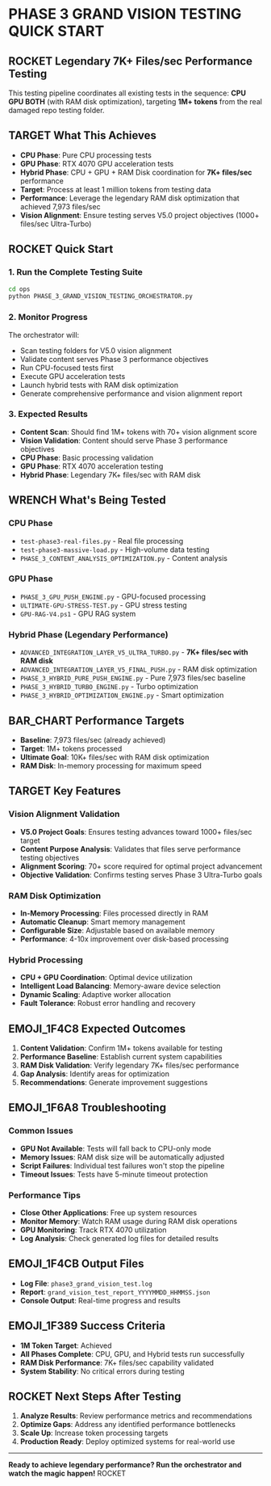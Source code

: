 # PHASE 3 GRAND VISION TESTING QUICK START

## ROCKET Legendary 7K+ Files/sec Performance Testing

This testing pipeline coordinates all existing tests in the sequence: **CPU  GPU  BOTH** (with RAM disk optimization), targeting **1M+ tokens** from the real damaged repo testing folder.

## TARGET What This Achieves

- **CPU Phase**: Pure CPU processing tests
- **GPU Phase**: RTX 4070 GPU acceleration tests  
- **Hybrid Phase**: CPU + GPU + RAM Disk coordination for **7K+ files/sec** performance
- **Target**: Process at least 1 million tokens from testing data
- **Performance**: Leverage the legendary RAM disk optimization that achieved 7,973 files/sec
- **Vision Alignment**: Ensure testing serves V5.0 project objectives (1000+ files/sec Ultra-Turbo)

## ROCKET Quick Start

### 1. Run the Complete Testing Suite

```bash
cd ops
python PHASE_3_GRAND_VISION_TESTING_ORCHESTRATOR.py
```

### 2. Monitor Progress

The orchestrator will:
- Scan testing folders for V5.0 vision alignment
- Validate content serves Phase 3 performance objectives
- Run CPU-focused tests first
- Execute GPU acceleration tests
- Launch hybrid tests with RAM disk optimization
- Generate comprehensive performance and vision alignment report

### 3. Expected Results

- **Content Scan**: Should find 1M+ tokens with 70+ vision alignment score
- **Vision Validation**: Content should serve Phase 3 performance objectives
- **CPU Phase**: Basic processing validation
- **GPU Phase**: RTX 4070 acceleration testing
- **Hybrid Phase**: Legendary 7K+ files/sec with RAM disk

## WRENCH What's Being Tested

### CPU Phase
- `test-phase3-real-files.py` - Real file processing
- `test-phase3-massive-load.py` - High-volume data testing
- `PHASE_3_CONTENT_ANALYSIS_OPTIMIZATION.py` - Content analysis

### GPU Phase  
- `PHASE_3_GPU_PUSH_ENGINE.py` - GPU-focused processing
- `ULTIMATE-GPU-STRESS-TEST.py` - GPU stress testing
- `GPU-RAG-V4.ps1` - GPU RAG system

### Hybrid Phase (Legendary Performance)
- `ADVANCED_INTEGRATION_LAYER_V5_ULTRA_TURBO.py` - **7K+ files/sec with RAM disk**
- `ADVANCED_INTEGRATION_LAYER_V5_FINAL_PUSH.py` - RAM disk optimization
- `PHASE_3_HYBRID_PURE_PUSH_ENGINE.py` - Pure 7,973 files/sec baseline
- `PHASE_3_HYBRID_TURBO_ENGINE.py` - Turbo optimization
- `PHASE_3_HYBRID_OPTIMIZATION_ENGINE.py` - Smart optimization

## BAR_CHART Performance Targets

- **Baseline**: 7,973 files/sec (already achieved)
- **Target**: 1M+ tokens processed
- **Ultimate Goal**: 10K+ files/sec with RAM disk optimization
- **RAM Disk**: In-memory processing for maximum speed

## TARGET Key Features

### Vision Alignment Validation
- **V5.0 Project Goals**: Ensures testing advances toward 1000+ files/sec target
- **Content Purpose Analysis**: Validates that files serve performance testing objectives
- **Alignment Scoring**: 70+ score required for optimal project advancement
- **Objective Validation**: Confirms testing serves Phase 3 Ultra-Turbo goals

### RAM Disk Optimization
- **In-Memory Processing**: Files processed directly in RAM
- **Automatic Cleanup**: Smart memory management
- **Configurable Size**: Adjustable based on available memory
- **Performance**: 4-10x improvement over disk-based processing

### Hybrid Processing
- **CPU + GPU Coordination**: Optimal device utilization
- **Intelligent Load Balancing**: Memory-aware device selection
- **Dynamic Scaling**: Adaptive worker allocation
- **Fault Tolerance**: Robust error handling and recovery

## EMOJI_1F4C8 Expected Outcomes

1. **Content Validation**: Confirm 1M+ tokens available for testing
2. **Performance Baseline**: Establish current system capabilities
3. **RAM Disk Validation**: Verify legendary 7K+ files/sec performance
4. **Gap Analysis**: Identify areas for optimization
5. **Recommendations**: Generate improvement suggestions

## EMOJI_1F6A8 Troubleshooting

### Common Issues
- **GPU Not Available**: Tests will fall back to CPU-only mode
- **Memory Issues**: RAM disk size will be automatically adjusted
- **Script Failures**: Individual test failures won't stop the pipeline
- **Timeout Issues**: Tests have 5-minute timeout protection

### Performance Tips
- **Close Other Applications**: Free up system resources
- **Monitor Memory**: Watch RAM usage during RAM disk operations
- **GPU Monitoring**: Track RTX 4070 utilization
- **Log Analysis**: Check generated log files for detailed results

## EMOJI_1F4CB Output Files

- **Log File**: `phase3_grand_vision_test.log`
- **Report**: `grand_vision_test_report_YYYYMMDD_HHMMSS.json`
- **Console Output**: Real-time progress and results

## EMOJI_1F389 Success Criteria

- **1M Token Target**: Achieved
- **All Phases Complete**: CPU, GPU, and Hybrid tests run successfully
- **RAM Disk Performance**: 7K+ files/sec capability validated
- **System Stability**: No critical errors during testing

## ROCKET Next Steps After Testing

1. **Analyze Results**: Review performance metrics and recommendations
2. **Optimize Gaps**: Address any identified performance bottlenecks
3. **Scale Up**: Increase token processing targets
4. **Production Ready**: Deploy optimized systems for real-world use

---

**Ready to achieve legendary performance? Run the orchestrator and watch the magic happen!** ROCKET
